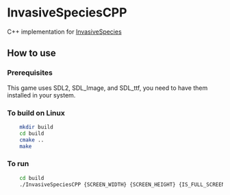# InvasiveSpeciesCPP
C++ implementation for [InvasiveSpecies](https://github.com/yanfrimmel/InvasiveSpecies) 

## How to use

### Prerequisites

This game uses SDL2, SDL_Image, and SDL_ttf, you need to have them installed in your system.

### To build on Linux

```bash
    mkdir build
    cd build
    cmake ..
    make
```

### To run

```bash
    cd build
    ./InvasiveSpeciesCPP {SCREEN_WIDTH} {SCREEN_HEIGHT} {IS_FULL_SCREEN}
